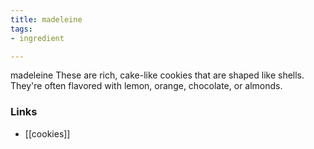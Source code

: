 ```yaml
---
title: madeleine
tags:
- ingredient

---
```

madeleine These are rich, cake-like cookies that are shaped like shells. They're often flavored with lemon, orange, chocolate, or almonds.

### Links

* [[cookies]]
